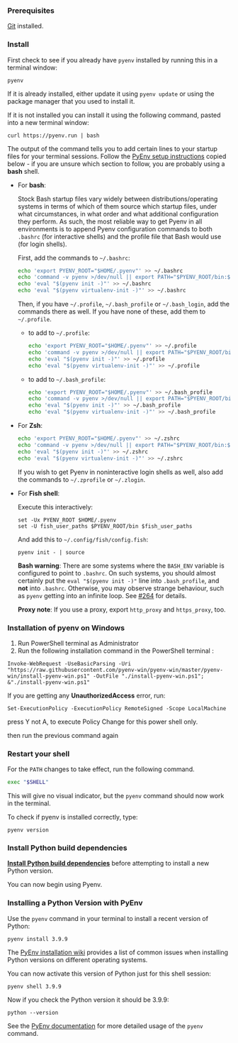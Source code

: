 ### Prerequisites

[Git](https://git-scm.com/) installed.

### Install

First check to see if you already have `pyenv` installed by running this in a terminal window:

```
pyenv
```

If it is already installed, either update it using `pyenv update` or using the package manager that you used to install it.

If it is not installed you can install it using the following command, pasted into a new terminal window:

```
curl https://pyenv.run | bash
```

The output of the command tells you to add certain lines to your startup files for your terminal sessions. Follow the [PyEnv setup instructions](https://github.com/pyenv/pyenv/blob/master/README.md#set-up-your-shell-environment-for-pyenv) copied below - if you are unsure which section to follow, you are probably using a **bash** shell.

- For **bash**:

  Stock Bash startup files vary widely between distributions/operating systems in terms of which of them source
  which startup files, under what circumstances, in what order and what additional configuration they perform.
  As such, the most reliable way to get Pyenv in all environments is to append Pyenv
  configuration commands to both `.bashrc` (for interactive shells)
  and the profile file that Bash would use (for login shells).

  First, add the commands to `~/.bashrc`:

  ```bash
  echo 'export PYENV_ROOT="$HOME/.pyenv"' >> ~/.bashrc
  echo 'command -v pyenv >/dev/null || export PATH="$PYENV_ROOT/bin:$PATH"' >> ~/.bashrc
  echo 'eval "$(pyenv init -)"' >> ~/.bashrc
  echo 'eval "$(pyenv virtualenv-init -)"' >> ~/.bashrc
  ```

  Then, if you have `~/.profile`, `~/.bash_profile` or `~/.bash_login`, add the commands there as well.
  If you have none of these, add them to `~/.profile`.

  * to add to `~/.profile`:

    ```bash
    echo 'export PYENV_ROOT="$HOME/.pyenv"' >> ~/.profile
    echo 'command -v pyenv >/dev/null || export PATH="$PYENV_ROOT/bin:$PATH"' >> ~/.profile
    echo 'eval "$(pyenv init -)"' >> ~/.profile
    echo 'eval "$(pyenv virtualenv-init -)"' >> ~/.profile
    ```
  * to add to `~/.bash_profile`:

    ```bash
    echo 'export PYENV_ROOT="$HOME/.pyenv"' >> ~/.bash_profile
    echo 'command -v pyenv >/dev/null || export PATH="$PYENV_ROOT/bin:$PATH"' >> ~/.bash_profile
    echo 'eval "$(pyenv init -)"' >> ~/.bash_profile
    echo 'eval "$(pyenv virtualenv-init -)"' >> ~/.bash_profile
    ```
- For **Zsh**:

  ```zsh
  echo 'export PYENV_ROOT="$HOME/.pyenv"' >> ~/.zshrc
  echo 'command -v pyenv >/dev/null || export PATH="$PYENV_ROOT/bin:$PATH"' >> ~/.zshrc
  echo 'eval "$(pyenv init -)"' >> ~/.zshrc
  echo 'eval "$(pyenv virtualenv-init -)"' >> ~/.zshrc
  ```

  If you wish to get Pyenv in noninteractive login shells as well, also add the commands to `~/.zprofile` or `~/.zlogin`.
- For **Fish shell**:

  Execute this interactively:

  ```fish
  set -Ux PYENV_ROOT $HOME/.pyenv
  set -U fish_user_paths $PYENV_ROOT/bin $fish_user_paths
  ```

  And add this to `~/.config/fish/config.fish`:

  ```fish
  pyenv init - | source
  ```

  **Bash warning**: There are some systems where the `BASH_ENV` variable is configured
  to point to `.bashrc`. On such systems, you should almost certainly put the
  `eval "$(pyenv init -)"` line into `.bash_profile`, and **not** into `.bashrc`. Otherwise, you
  may observe strange behaviour, such as `pyenv` getting into an infinite loop.
  See [#264](https://github.com/pyenv/pyenv/issues/264) for details.

  **Proxy note**: If you use a proxy, export `http_proxy` and `https_proxy`, too.

### Installation of pyenv on Windows

1. Run PowerShell terminal as Administrator
2. Run the following installation command in the PowerShell terminal :

`Invoke-WebRequest -UseBasicParsing -Uri "https://raw.githubusercontent.com/pyenv-win/pyenv-win/master/pyenv-win/install-pyenv-win.ps1" -OutFile "./install-pyenv-win.ps1"; &"./install-pyenv-win.ps1" `

If you are getting any **UnauthorizedAccess** error, run:

`Set-ExecutionPolicy -ExecutionPolicy RemoteSigned -Scope LocalMachine`

press Y not A, to execute Policy Change for this power shell only.

then run the previous command again

### Restart your shell

For the `PATH` changes to take effect, run the following command.

```sh
exec "$SHELL"
```

This will give no visual indicator, but the `pyenv` command should now work in the terminal.

To check if pyenv is installed correctly, type:

  `pyenv version`

### Install Python build dependencies

[**Install Python build dependencies**](https://github.com/pyenv/pyenv/wiki#suggested-build-environment) before attempting to install a new Python version.

You can now begin using Pyenv.

### Installing a Python Version with PyEnv

Use the `pyenv` command in your terminal to install a recent version of Python:

```
pyenv install 3.9.9
```

The [PyEnv installation wiki](https://github.com/pyenv/pyenv/wiki/Common-build-problems) provides a list of common issues when installing Python versions on different operating systems.

You can now activate this version of Python just for this shell session:

```
pyenv shell 3.9.9
```

Now if you check the Python version it should be 3.9.9:

```
python --version
```

See the [PyEnv documentation](https://github.com/pyenv/pyenv/blob/master/README.md#usage) for more detailed usage of the `pyenv` command.
